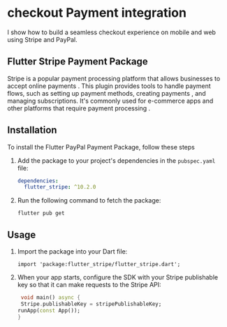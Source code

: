 # checkout Payment integration

I show how to build a seamless checkout experience on mobile and web using Stripe and PayPal.

## Flutter Stripe Payment Package

Stripe is a popular payment processing platform that allows businesses to accept online payments . This plugin provides tools to handle payment flows, such as setting up payment methods, creating payments , and managing subscriptions. It's commonly used for e-commerce apps and other platforms that require payment processing .


## Installation

To install the Flutter PayPal Payment Package, follow these steps

1. Add the package to your project's dependencies in the `pubspec.yaml` file:
   ```yaml
   dependencies:
     flutter_stripe: ^10.2.0
    ``` 
2. Run the following command to fetch the package:

    ``` 
    flutter pub get
    ``` 

## Usage
1. Import the package into your Dart file:

    ``` 
   import 'package:flutter_stripe/flutter_stripe.dart';
    ```
2. When your app starts, configure the SDK with your Stripe publishable key so that it can make requests to the Stripe API:
   ```dart
    void main() async {
    Stripe.publishableKey = stripePublishableKey;
   runApp(const App());
   }
    ```
